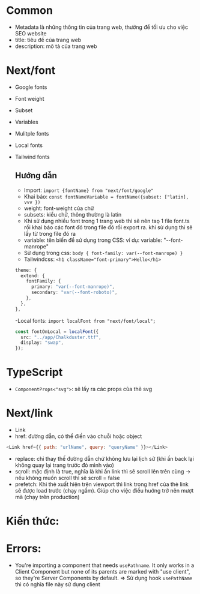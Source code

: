 # Common

- Metadata là những thông tin của trang web, thường để tối ưu cho việc SEO website
- title: tiêu đề của trang web
- description: mô tả của trang web

# Next/font

- Google fonts
- Font weight
- Subset
- Variables
- Mulitple fonts
- Local fonts
- Tailwind fonts

  ## Hướng dẫn

  - Import: `import {fontName} from "next/font/google"`
  - Khai báo: `const fontNameVariable = fontName({subset: ["latin], vvv })`
  - weight: font-weight của chữ
  - subsets: kiểu chữ, thông thường là latin
  - Khi sử dụng nhiều font trong 1 trang web thì sẽ nên taọ 1 file font.ts rồi khai báo các font đó trong file đó rồi export ra. khi sử dụng thì sẽ lấy từ trong file đó ra
  - variable: tên biến để sử dụng trong CSS: ví dụ: variable: "--font-manrope"
  - Sử dụng trong css: `body { font-family: var(--font-manrope) }`
  - Tailwindcss: `<h1 className="font-primary">Hello</h1>`

  ```ts
  theme: {
    extend: {
      fontFamily: {
        primary: "var(--font-manrope)",
        secondary: "var(--font-roboto)",
      },
    },
  },
  ```

  -Local fonts: `import localFont from "next/font/local";`

  ```ts
  const fontOnLocal = localFont({
    src: "../app/Chalkduster.ttf",
    display: "swap",
  });
  ```

# TypeScript

- `ComponentProps<"svg">`: sẽ lấy ra các props của thẻ svg

# Next/link

- Link
- href: đường dẫn, có thể điền vào chuỗi hoặc object

```js
<Link href={{ path: "urlName", query: "queryName" }}></Link>
```

- replace: chỉ thay thế đường dẫn chứ không lưu lại lịch sử (khi ấn back lại không quay lại trang trước đó mình vào)
- scroll: mặc định là true, nghĩa là khi ấn link thì sẽ scroll lên trên cùng -> nếu không muốn scroll thì sẽ scroll = false
- prefetch: Khi thẻ <Link> xuất hiện trên viewport thì link trong href của thẻ link sẽ được load trước (chạy ngầm). Giúp cho việc điều huớng trở nên mượt mà (chạy trên production)

# Kiến thức:

# Errors:

- You're importing a component that needs `usePathname`. It only works in a Client Component but none of its parents are marked with "use client", so they're Server Components by default. => Sử dụng hook `usePathName` thì có nghĩa file này sử dụng client
